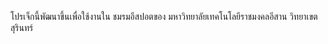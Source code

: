   โปรเจ็กนี้พัฒนาขึ้นเพื่อใช้งานใน
        ชมรมอีสปอตของ 
มหาวิทยาลัยเทคโนโลยีราชมงคลอีสาน วิทยาเขตสุรินทร์
